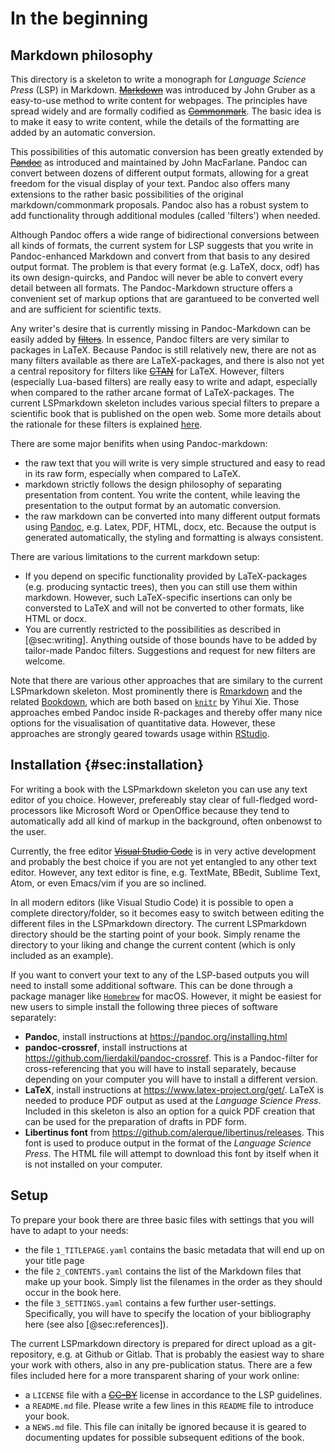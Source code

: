 # In the beginning

## Markdown philosophy

This directory is a skeleton to write a monograph for *Language Science Press* (LSP) in Markdown. [~~Markdown~~](https://daringfireball.net/projects/markdown/) was introduced by John Gruber as a easy-to-use method to write content for webpages. The principles have spread widely and are formally codified as [~~Commonmark~~](https://commonmark.org). The basic idea is to make it easy to write content, while the details of the formatting are added by an automatic conversion. 

This possibilities of this automatic conversion has been greatly extended by [~~Pandoc~~](https://pandoc.org) as introduced and maintained by John MacFarlane. Pandoc can convert between dozens of different output formats, allowing for a great freedom for the visual display of your text. Pandoc also offers many extensions to the rather basic possibilities of the original markdown/commonmark proposals. Pandoc also has a robust system to add functionality through additional modules (called 'filters') when needed. 

Although Pandoc offers a wide range of bidirectional conversions between all kinds of formats, the current system for LSP suggests that you write in Pandoc-enhanced Markdown and convert from that basis to any desired output format. The problem is that every format (e.g. LaTeX, docx, odf) has its own design-quircks, and Pandoc will never be able to convert every detail between all formats. The Pandoc-Markdown structure offers a convenient set of markup options that are garantueed to be converted well and are sufficient for scientific texts. 

Any writer's desire that is currently missing in Pandoc-Markdown can be easily added by [~~filters~~](https://pandoc.org/lua-filters.html). In essence, Pandoc filters are very similar to packages in LaTeX. Because Pandoc is still relatively new, there are not as many filters available as there are LaTeX-packages, and there is also not yet a central repository for filters like [~~CTAN~~](https://ctan.org) for LaTeX. However, filters (especially Lua-based filters) are really easy to write and adapt, especially when compared to the rather arcane format of LaTeX-packages. The current LSPmarkdown skeleton includes various special filters to prepare a scientific book that is published on the open web. Some more details about the rationale for these filters is explained [here](https://cysouw.github.io/openwebpublishing/).

There are some major benifits when using Pandoc-markdown:

- the raw text that you will write is very simple structured and easy to read in its raw form, especially when compared to LaTeX.
- markdown strictly follows the design philosophy of separating presentation from content. You write the content, while leaving the presentation to the output format by an automatic conversion.
- the raw markdown can be converted into many different output formats using [Pandoc](https;//pandoc.org), e.g. Latex, PDF, HTML, docx, etc. Because the output is generated automatically, the styling and formatting is always consistent.

There are various limitations to the current markdown setup:

- If you depend on specific functionality provided by LaTeX-packages (e.g. producing syntactic trees), then you can still use them within markdown. However, such LaTeX-specific insertions can only be conversted to LaTeX and will not be converted to other formats, like HTML or docx.
- You are currently restricted to the possibilities as described in [@sec:writing]. Anything outside of those bounds have to be added by tailor-made Pandoc filters. Suggestions and request for new filters are welcome.

Note that there are various other approaches that are similary to the current LSPmarkdown skeleton. Most prominently there is [Rmarkdown](https://rmarkdown.rstudio.com) and the related [Bookdown](https://bookdown.org), which are both based on [`knitr`](https://cran.r-project.org/web/packages/knitr/index.html) by Yihui Xie. Those approaches embed Pandoc inside R-packages and thereby offer many nice options for the visualisation of quantitative data. However, these approaches are strongly geared towards usage within [RStudio](https://posit.co/products/open-source/rstudio/).

## Installation {#sec:installation}

For writing a book with the LSPmarkdown skeleton you can use any text editor of you choice. However, prefereably stay clear of full-fledged word-processors like Microsoft Word or OpenOffice because they tend to automatically add all kind of markup in the background, often onbenowst to the user.

Currently, the free editor [~~Visual Studio Code~~](https://code.visualstudio.com) is in very active development and probably the best choice if you are not yet entangled to any other text editor. However, any text editor is fine, e.g. TextMate, BBedit, Sublime Text, Atom, or even Emacs/vim if you are so inclined.

In all modern editors (like Visual Studio Code) it is possible to open a complete directory/folder, so it becomes easy to switch between editing the different files in the LSPmarkdown directory. The current LSPmarkdown directory should be the starting point of your book. Simply rename the directory to your liking and change the current content (which is only included as an example). 

If you want to convert your text to any of the LSP-based outputs you will need to install some additional software. This can be done through a package manager like [`Homebrew`](https://brew.sh) for macOS. However, it might be easiest for new users to simple install the following three pieces of software separately:

- **Pandoc**, install instructions at <https://pandoc.org/installing.html>
- **pandoc-crossref**, install instructions at <https://github.com/lierdakil/pandoc-crossref>.
  This is a Pandoc-filter for cross-referencing that you will have to install separately, because depending on your computer you will have to install a different version.
- **LaTeX**, install instructions at <https://www.latex-project.org/get/>.
  LaTeX is needed to produce PDF output as used at the *Language Science Press*. Included in this skeleton is also an option for a quick PDF creation that can be used for the preparation of drafts in PDF form.
- **Libertinus font** from <https://github.com/alerque/libertinus/releases>.
  This font is used to produce output in the format of the *Language Science Press*. The HTML file will attempt to download this font by itself when it is not installed on your computer.

## Setup

To prepare your book there are three basic files with settings that you will have to adapt to your needs:

- the file `1_TITLEPAGE.yaml` contains the basic metadata that will end up on your title page
- the file `2_CONTENTS.yaml` contains the list of the Markdown files that make up your book. Simply list the filenames in the order as they should occur in the book here. 
- the file `3_SETTINGS.yaml` contains a few further user-settings. Specifically, you will have to specify the location of your bibliography here (see also [@sec:references]).

The current LSPmarkdown directory is prepared for direct upload as a git-repository, e.g. at Github or Gitlab. That is probably the easiest way to share your work with others, also in any pre-publication status. There are a few files included here for a more transparent sharing of your work online:

- a `LICENSE` file with a [~~CC-BY~~](https://creativecommons.org/licenses/by/4.0/) license in accordance to the LSP guidelines.
- a `README.md` file. Please write a few lines in this `README` file to introduce your book. 
- a `NEWS.md` file. This file can initally be ignored because it is geared to documenting updates for possible subsequent editions of the book.
